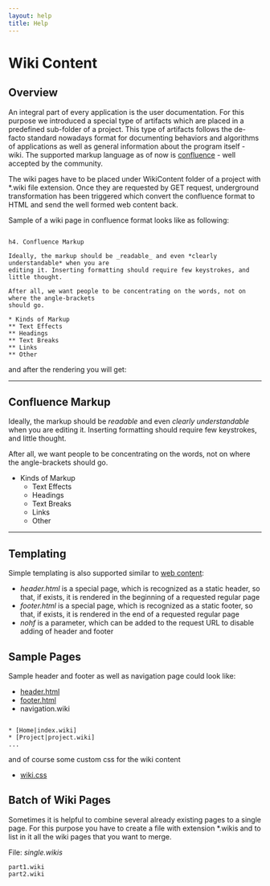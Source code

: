 ```yaml
---
layout: help
title: Help
---
```


Wiki Content
===

Overview
---

An integral part of every application is the user documentation. For this purpose we introduced a special type of artifacts which are placed in a predefined sub-folder of a project. This type of artifacts follows the de-facto standard nowadays format for documenting behaviors and algorithms of applications as well as general information about the program itself - wiki. 
The supported markup language as of now is [confluence](https://confluence.atlassian.com/display/DOC/Confluence+Wiki+Markup) - well accepted by the community.

The wiki pages have to be placed under WikiContent folder of a project with *.wiki file extension. Once they are requested by GET request, underground transformation has been triggered which convert the confluence format to HTML and send the well formed web content back.

Sample of a wiki page in confluence format looks like as following:

<pre><code>
h4. Confluence Markup
 
Ideally, the markup should be _readable_ and even *clearly understandable* when you are
editing it. Inserting formatting should require few keystrokes, and little thought.
 
After all, we want people to be concentrating on the words, not on where the angle-brackets
should go.
 
* Kinds of Markup
** Text Effects
** Headings
** Text Breaks
** Links
** Other
</code></pre>

and after the rendering you will get:

----

Confluence Markup
---
 
Ideally, the markup should be _readable_ and even *clearly understandable* when you are
editing it. Inserting formatting should require few keystrokes, and little thought.
 
After all, we want people to be concentrating on the words, not on where the angle-brackets
should go.
 
*	Kinds of Markup
	*	Text Effects
	*	Headings
	*	Text Breaks
	*	Links
	*	Other

----

Templating
---

Simple templating is also supported similar to [web content](web_content.html):

*	*header.html* is a special page, which is recognized as a static header, so that, if exists, it is rendered in the beginning of a requested regular page
*	*footer.html* is a special page, which is recognized as a static footer, so that, if exists, it is rendered in the end of a requested regular page
*	*nohf* is a parameter, which can be added to the request URL to disable adding of header and footer

Sample Pages
---

Sample header and footer as well as navigation page could look like:

*	[header.html](wiki_sample_header.txt)
*	[footer.html](wiki_sample_footer.txt)
*	navigation.wiki

<pre><code>
* [Home|index.wiki]
* [Project|project.wiki]
...
</code></pre>

and of course some custom css for the wiki content

* [wiki.css](wiki_sample_css.txt)

Batch of Wiki Pages
---

Sometimes it is helpful to combine several already existing pages to a single page. 
For this purpose you have to create a file with extension \*.wikis and to list in it all the wiki pages that you want to merge.

File: *single.wikis*

<pre><code>part1.wiki
part2.wiki
</code></pre>
